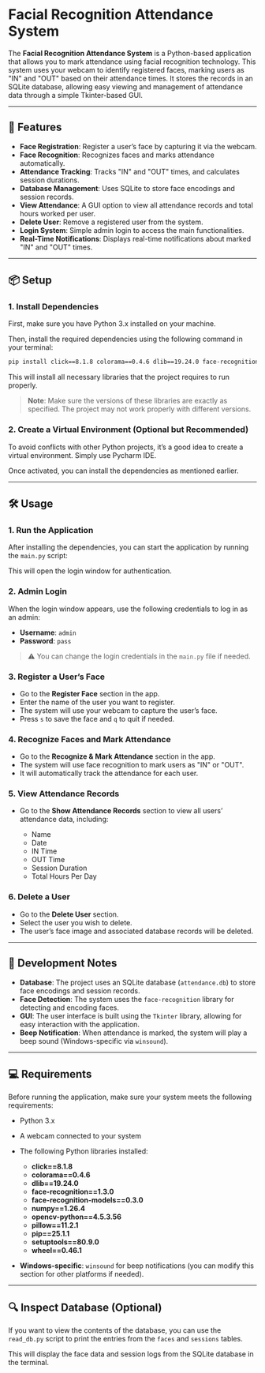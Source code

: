 # Facial Recognition Attendance System

The **Facial Recognition Attendance System** is a Python-based application that allows you to mark attendance using facial recognition technology. This system uses your webcam to identify registered faces, marking users as "IN" and "OUT" based on their attendance times. It stores the records in an SQLite database, allowing easy viewing and management of attendance data through a simple Tkinter-based GUI.

---

## 🚀 Features

* **Face Registration**: Register a user’s face by capturing it via the webcam.
* **Face Recognition**: Recognizes faces and marks attendance automatically.
* **Attendance Tracking**: Tracks "IN" and "OUT" times, and calculates session durations.
* **Database Management**: Uses SQLite to store face encodings and session records.
* **View Attendance**: A GUI option to view all attendance records and total hours worked per user.
* **Delete User**: Remove a registered user from the system.
* **Login System**: Simple admin login to access the main functionalities.
* **Real-Time Notifications**: Displays real-time notifications about marked "IN" and "OUT" times.

---

## 📦 Setup

### 1. Install Dependencies

First, make sure you have Python 3.x installed on your machine.

Then, install the required dependencies using the following command in your terminal:

```bash
pip install click==8.1.8 colorama==0.4.6 dlib==19.24.0 face-recognition==1.3.0 face-recognition-models==0.3.0 numpy==1.26.4 opencv-python==4.5.3.56 pillow==11.2.1 pip==25.1.1 setuptools==80.9.0 wheel==0.46.1
```

This will install all necessary libraries that the project requires to run properly.

> **Note**: Make sure the versions of these libraries are exactly as specified. The project may not work properly with different versions.

### 2. Create a Virtual Environment (Optional but Recommended)

To avoid conflicts with other Python projects, it’s a good idea to create a virtual environment. Simply use Pycharm IDE.

Once activated, you can install the dependencies as mentioned earlier.

---

## 🛠 Usage

### 1. Run the Application

After installing the dependencies, you can start the application by running the `main.py` script:


This will open the login window for authentication.

### 2. Admin Login

When the login window appears, use the following credentials to log in as an admin:

* **Username**: `admin`
* **Password**: `pass`

> ⚠️ You can change the login credentials in the `main.py` file if needed.

### 3. Register a User’s Face

* Go to the **Register Face** section in the app.
* Enter the name of the user you want to register.
* The system will use your webcam to capture the user’s face.
* Press `s` to save the face and `q` to quit if needed.

### 4. Recognize Faces and Mark Attendance

* Go to the **Recognize & Mark Attendance** section in the app.
* The system will use face recognition to mark users as "IN" or "OUT".
* It will automatically track the attendance for each user.

### 5. View Attendance Records

* Go to the **Show Attendance Records** section to view all users’ attendance data, including:

  * Name
  * Date
  * IN Time
  * OUT Time
  * Session Duration
  * Total Hours Per Day

### 6. Delete a User

* Go to the **Delete User** section.
* Select the user you wish to delete.
* The user’s face image and associated database records will be deleted.

---

## 🔧 Development Notes

* **Database**: The project uses an SQLite database (`attendance.db`) to store face encodings and session records.
* **Face Detection**: The system uses the `face-recognition` library for detecting and encoding faces.
* **GUI**: The user interface is built using the `Tkinter` library, allowing for easy interaction with the application.
* **Beep Notification**: When attendance is marked, the system will play a beep sound (Windows-specific via `winsound`).

---

## 💻 Requirements

Before running the application, make sure your system meets the following requirements:

* Python 3.x
* A webcam connected to your system
* The following Python libraries installed:

  * **click==8.1.8**
  * **colorama==0.4.6**
  * **dlib==19.24.0**
  * **face-recognition==1.3.0**
  * **face-recognition-models==0.3.0**
  * **numpy==1.26.4**
  * **opencv-python==4.5.3.56**
  * **pillow==11.2.1**
  * **pip==25.1.1**
  * **setuptools==80.9.0**
  * **wheel==0.46.1**
* **Windows-specific**: `winsound` for beep notifications (you can modify this section for other platforms if needed).

---

## 🔍 Inspect Database (Optional)

If you want to view the contents of the database, you can use the `read_db.py` script to print the entries from the `faces` and `sessions` tables.

This will display the face data and session logs from the SQLite database in the terminal.
